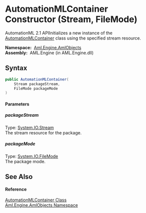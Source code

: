 AutomationMLContainer Constructor (Stream, FileMode)
====================================================
AutomationML 2.1 APIInitializes a new instance of the [AutomationMLContainer][1] class using the specified stream resource.

  **Namespace:**  [Aml.Engine.AmlObjects][2]  
  **Assembly:**  AML.Engine (in AML.Engine.dll)

Syntax
------

```csharp
public AutomationMLContainer(
	Stream packageStream,
	FileMode packageMode
)
```

#### Parameters

##### *packageStream*
Type: [System.IO.Stream][3]  
 The stream resource for the package.

##### *packageMode*
Type: [System.IO.FileMode][4]  
 The package mode.


See Also
--------

#### Reference
[AutomationMLContainer Class][1]  
[Aml.Engine.AmlObjects Namespace][2]  

[1]: README.md
[2]: ../README.md
[3]: https://docs.microsoft.com/dotnet/api/system.io.stream
[4]: https://docs.microsoft.com/dotnet/api/system.io.filemode
[5]: https://www.automationml.org
[6]: ../../icons/logoShade.png
